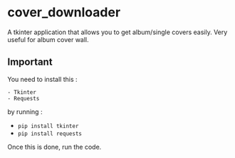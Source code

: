 # cover_downloader
A tkinter application that allows you to get album/single covers easily.
Very useful for album cover wall.

## Important
You need to install this :

    - Tkinter
    - Requests
    
by running :

- `pip install tkinter`
- `pip install requests`

Once this is done, run the code.
